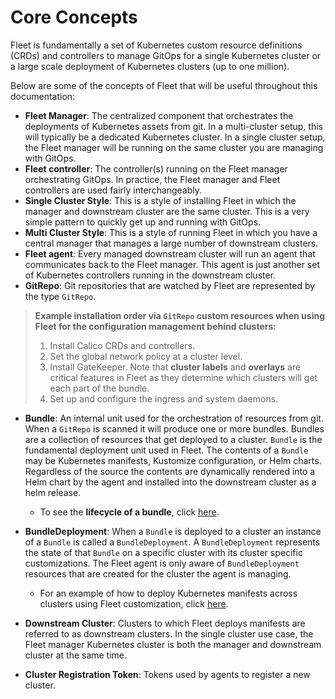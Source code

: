 # Core Concepts

Fleet is fundamentally a set of Kubernetes custom resource definitions (CRDs) and controllers
to manage GitOps for a single Kubernetes cluster or a large scale deployment of Kubernetes clusters
(up to one million). 

Below are some of the concepts of Fleet that will be useful throughout this documentation:

* **Fleet Manager**: The centralized component that orchestrates the deployments of Kubernetes assets
    from git. In a multi-cluster setup, this will typically be a dedicated Kubernetes cluster. In a
    single cluster setup, the Fleet manager will be running on the same cluster you are managing with GitOps.
* **Fleet controller**: The controller(s) running on the Fleet manager orchestrating GitOps. In practice,
    the Fleet manager and Fleet controllers are used fairly interchangeably.
* **Single Cluster Style**: This is a style of installing Fleet in which the manager and downstream cluster are the
    same cluster.  This is a very simple pattern to quickly get up and running with GitOps.
* **Multi Cluster Style**: This is a style of running Fleet in which you have a central manager that manages a large
    number of downstream clusters.
* **Fleet agent**: Every managed downstream cluster will run an agent that communicates back to the Fleet manager.
    This agent is just another set of Kubernetes controllers running in the downstream cluster.
* **GitRepo**: Git repositories that are watched by Fleet are represented by the type `GitRepo`.

>**Example installation order via `GitRepo` custom resources when using Fleet for the configuration management behind clusters:**
>
> 1. Install Calico CRDs and controllers.
> 2. Set the global network policy at a cluster level.
> 3. Install GateKeeper. Note that **cluster labels** and **overlays** are critical features in Fleet as they determine which clusters will get each part of the bundle.
> 4. Set up and configure the ingress and system daemons.

* **Bundle**: An internal unit used for the orchestration of resources from git.
    When a `GitRepo` is scanned it will produce one or more bundles. Bundles are a collection of
    resources that get deployed to a cluster. `Bundle` is the fundamental deployment unit used in Fleet. The
    contents of a `Bundle` may be Kubernetes manifests, Kustomize configuration, or Helm charts.
    Regardless of the source the contents are dynamically rendered into a Helm chart by the agent
    and installed into the downstream cluster as a helm release.

    - To see the **lifecycle of a bundle**, click [here](./examples.md#lifecycle-of-a-fleet-bundle).

* **BundleDeployment**: When a `Bundle` is deployed to a cluster an instance of a `Bundle` is called a `BundleDeployment`.
    A `BundleDeployment` represents the state of that `Bundle` on a specific cluster with its cluster specific
    customizations. The Fleet agent is only aware of `BundleDeployment` resources that are created for 
    the cluster the agent is managing.

    - For an example of how to deploy Kubernetes manifests across clusters using Fleet customization, click [here](./examples.md#deploy-kubernetes-manifests-across-clusters-with-customization).

* **Downstream Cluster**: Clusters to which Fleet deploys manifests are referred to as downstream clusters. In the single cluster use case, the Fleet manager Kubernetes cluster is both the manager and downstream cluster at the same time.
* **Cluster Registration Token**: Tokens used by agents to register a new cluster.